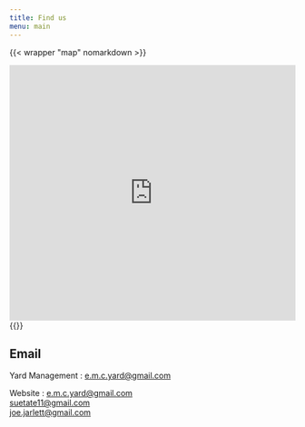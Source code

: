 ```yaml
---
title: Find us
menu: main
---
```


{{< wrapper "map" nomarkdown >}}
<iframe src="https://www.google.com/maps/embed?pb=!1m18!1m12!1m3!1d2485.0938628399313!2d-2.5780627340078124!3d51.474791379629885!2m3!1f0!2f0!3f0!3m2!1i1024!2i768!4f13.1!3m3!1m2!1s0x48718e17a7f58a79%3A0xc22377362f98114c!2sThe%20Yard%2C%20Bristol%20BS2%209YR!5e0!3m2!1sen!2suk!4v1627339465262!5m2!1sen!2suk" width="100%" height="450" style="border:0;" allowfullscreen="" loading="lazy"></iframe>
{{</wrapper>}}

## Email
Yard Management
: [e.m.c.yard@gmail.com](mailto:e.m.c.yard@gmail.com)  

Website
: [e.m.c.yard@gmail.com](mailto:e.m.c.yard@gmail.com)  
  [suetate11@gmail.com](mailto:suetate11@gmail.com)  
  [joe.jarlett@gmail.com](mailto:joe.jarlett@gmail.com)
